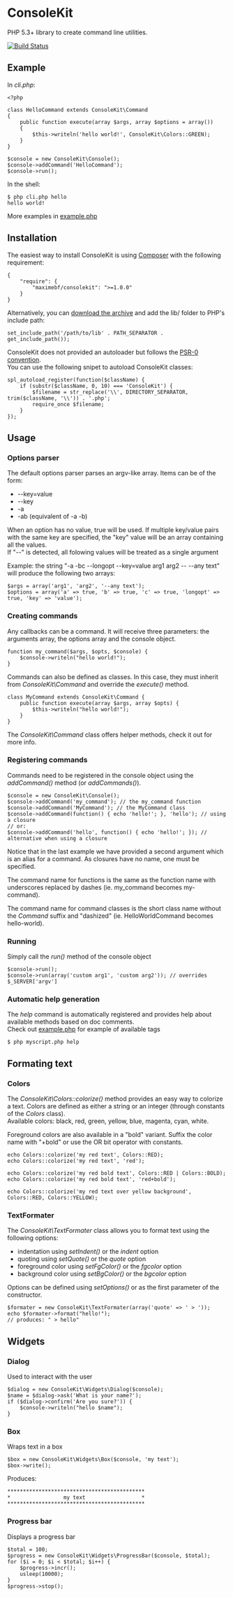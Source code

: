 # ConsoleKit

PHP 5.3+ library to create command line utilities.

[![Build Status](https://secure.travis-ci.org/maximebf/ConsoleKit.png)](http://travis-ci.org/maximebf/ConsoleKit)

## Example

In *cli.php*:

    <?php

    class HelloCommand extends ConsoleKit\Command
    {
        public function execute(array $args, array $options = array())
        {
            $this->writeln('hello world!', ConsoleKit\Colors::GREEN);
        }
    }

    $console = new ConsoleKit\Console();
    $console->addCommand('HelloCommand');
    $console->run();

In the shell:
    
    $ php cli.php hello
    hello world!

More examples in [example.php](https://github.com/maximebf/ConsoleKit/blob/master/example.php)

## Installation

The easiest way to install ConsoleKit is using [Composer](https://github.com/composer/composer)
with the following requirement:

    {
        "require": {
            "maximebf/consolekit": ">=1.0.0"
        }
    }

Alternatively, you can [download the archive](https://github.com/maximebf/ConsoleKit/zipball/master) 
and add the lib/ folder to PHP's include path:

    set_include_path('/path/to/lib' . PATH_SEPARATOR . get_include_path());

ConsoleKit does not provided an autoloader but follows the [PSR-0 convention](https://github.com/php-fig/fig-standards/blob/master/accepted/PSR-0.md).  
You can use the following snipet to autoload ConsoleKit classes:

    spl_autoload_register(function($className) {
        if (substr($className, 0, 10) === 'ConsoleKit') {
            $filename = str_replace('\\', DIRECTORY_SEPARATOR, trim($className, '\\')) . '.php';
            require_once $filename;
        }
    });

## Usage

### Options parser

The default options parser parses an argv-like array.
Items can be of the form:

 -  --key=value
 -  --key
 -  -a
 -  -ab (equivalent of -a -b)

When an option has no value, true will be used. If multiple key/value pairs
with the same key are specified, the "key" value will be an array containing all the values.  
If "--" is detected, all folowing values will be treated as a single argument

Example: the string "-a -bc --longopt --key=value arg1 arg2 -- --any text" will produce the following two arrays:

    $args = array('arg1', 'arg2', '--any text');
    $options = array('a' => true, 'b' => true, 'c' => true, 'longopt' => true, 'key' => 'value');

### Creating commands

Any callbacks can be a command. It will receive three parameters: the 
arguments array, the options array and the console object.

    function my_command($args, $opts, $console) {
        $console->writeln("hello world!");
    }

Commands can also be defined as classes. In this case, they must inherit from *ConsoleKit\Command*
and override the *execute()* method.

    class MyCommand extends ConsoleKit\Command {
        public function execute(array $args, array $opts) {
            $this->writeln("hello world!");
        }
    }

The *ConsoleKit\Command* class offers helper methods, check it out for more info.

### Registering commands

Commands need to be registered in the console object using the *addCommand()* method (or *addCommands()*).

    $console = new ConsoleKit\Console();
    $console->addCommand('my_command'); // the my_command function
    $console->addCommand('MyCommand'); // the MyCommand class
    $console->addCommand(function() { echo 'hello!'; }, 'hello'); // using a closure
    // or:
    $console->addCommand('hello', function() { echo 'hello!'; }); // alternative when using a closure

Notice that in the last example we have provided a second argument which is an alias for a command.
As closures have no name, one must be specified.

The command name for functions is the same as the function name with underscores replaced 
by dashes (ie. my\_command becomes my-command).

The command name for command classes is the short class name without the *Command* 
suffix and "dashized" (ie. HelloWorldCommand becomes hello-world).

### Running

Simply call the *run()* method of the console object

    $console->run();
    $console->run(array('custom arg1', 'custom arg2')); // overrides $_SERVER['argv']

### Automatic help generation

The *help* command is automatically registered and provides help about available methods based on doc comments.  
Check out [example.php](https://github.com/maximebf/ConsoleKit/blob/master/example.php) for example of available tags

    $ php myscript.php help

## Formating text

### Colors

The *ConsoleKit\Colors::colorize()* method provides an easy way to colorize a text. 
Colors are defined as either a string or an integer (through constants of the *Colors* class).  
Available colors: black, red, green, yellow, blue, magenta, cyan, white.

Foreground colors are also available in a "bold" variant. Suffix the color name with "+bold" or use the OR bit operator with constants.

    echo Colors::colorize('my red text', Colors::RED);
    echo Colors::colorize('my red text', 'red');
    
    echo Colors::colorize('my red bold text', Colors::RED | Colors::BOLD);
    echo Colors::colorize('my red bold text', 'red+bold');
    
    echo Colors::colorize('my red text over yellow background', Colors::RED, Colors::YELLOW);
   
### TextFormater

The *ConsoleKit\TextFormater* class allows you to format text using the following options:

 -  indentation using *setIndent()* or the *indent* option
 -  quoting using *setQuote()* or the *quote* option
 -  foreground color using *setFgColor()* or the *fgcolor* option
 -  background color using *setBgColor()* or the *bgcolor* option

Options can be defined using *setOptions()* or as the first parameter of the constructor.

    $formater = new ConsoleKit\TextFormater(array('quote' => ' > '));
    echo $formater->format("hello!");
    // produces: " > hello"
    
## Widgets

### Dialog

Used to interact with the user

    $dialog = new ConsoleKit\Widgets\Dialog($console);
    $name = $dialog->ask('What is your name?');
    if ($dialog->confirm('Are you sure?')) {
        $console->writeln("hello $name");
    }
    
### Box

Wraps text in a box

    $box = new ConsoleKit\Widgets\Box($console, 'my text');
    $box->write();
    
Produces:

    ********************************************
    *                 my text                  *
    ********************************************

### Progress bar

Displays a progress bar

    $total = 100;
    $progress = new ConsoleKit\Widgets\ProgressBar($console, $total);
    for ($i = 0; $i < $total; $i++) {
        $progress->incr();
        usleep(10000);
    }
    $progress->stop();
    

